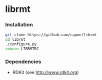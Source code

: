 # librmt

### Installation
```bash
git clone https://github.com/capoe/librmt
cd librmt
./configure.py
source LIBRMTRC

```

### Dependencies
- RDKit (see http://www.rdkit.org)
